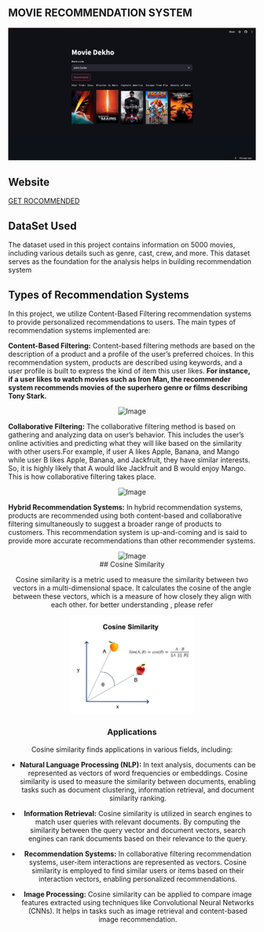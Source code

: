 ## MOVIE RECOMMENDATION SYSTEM

![Website Screenshot](imgg.jpeg)

## Website

[GET ROCOMMENDED](https://movie-recommendation-system-6dsabbtei9kns3qby52xwx.streamlit.app/)

## DataSet Used

The dataset used in this project contains information on 5000 movies, including various details such as genre, cast, crew, and more. This dataset serves as the foundation for the analysis helps in building recommendation system

## Types of Recommendation Systems

In this project, we utilize Content-Based Filtering recommendation systems to provide personalized recommendations to users. 
The main types of recommendation systems implemented are:

**Content-Based Filtering:**
Content-based filtering methods are based on the description of a product and a profile of the user’s preferred choices. In this recommendation system, products are described using keywords, and a user profile is built to express the kind of item this user likes.
**For instance, if a user likes to watch movies such as Iron Man, the recommender system recommends movies of the superhero genre or films describing Tony Stark.**

<div style="text-align:center;">
<img src="https://miro.medium.com/v2/resize:fit:1400/format:webp/1*3YEZG1dEqvNz70h0uhP5Fg.png" alt="Image" width="50%" height="50%">
</div>
<!-- ![Image](https://miro.medium.com/v2/resize:fit:1400/format:webp/1*3YEZG1dEqvNz70h0uhP5Fg.png){:height="50%" width="50%"} -->


**Collaborative Filtering:**
The collaborative filtering method is based on gathering and analyzing data on user’s behavior. This includes the user’s online activities and predicting what they will like based on the similarity with other users.For example, if user A likes Apple, Banana, and Mango while user B likes Apple, Banana, and Jackfruit, they have similar interests. So, it is highly likely that A would like Jackfruit and B would enjoy Mango. This is how collaborative filtering takes place.

<div style="text-align:center;">
<img src="https://miro.medium.com/v2/resize:fit:1400/format:webp/1*SPE85ePd_aiJDO9RVbfbig.png" alt="Image" width="50%" height="50%">
<!-- ![Image](https://miro.medium.com/v2/resize:fit:1400/format:webp/1*SPE85ePd_aiJDO9RVbfbig.png){:height="50%" width="50%"} -->
</div>
   
**Hybrid Recommendation Systems:**
 In hybrid recommendation systems, products are recommended using both content-based and collaborative filtering simultaneously to suggest a broader range of products to customers. This recommendation system is up-and-coming and is said to provide more accurate recommendations than other recommender systems.

<div style="text-align:center;">
<img src="https://miro.medium.com/v2/resize:fit:1400/format:webp/1*jBBeSKBQg4H7VslNT34f4w.png" alt="Image" width="50%" height="50%">
<div style="text-align:center;">
## Cosine Similarity

Cosine similarity is a metric used to measure the similarity between two vectors in a multi-dimensional space. It calculates the cosine of the angle between these vectors, which is a measure of how closely they align with each other. for better understanding , please refer


<img src="sim_ex.jpeg" alt="Image" width="50%" height="50%">


### Applications

Cosine similarity finds applications in various fields, including:

- **Natural Language Processing (NLP):** In text analysis, documents can be represented as vectors of word frequencies or embeddings. Cosine similarity is used to measure the similarity between documents, enabling tasks such as document clustering, information retrieval, and document similarity ranking.

- **Information Retrieval:** Cosine similarity is utilized in search engines to match user queries with relevant documents. By computing the similarity between the query vector and document vectors, search engines can rank documents based on their relevance to the query.

- **Recommendation Systems:** In collaborative filtering recommendation systems, user-item interactions are represented as vectors. Cosine similarity is employed to find similar users or items based on their interaction vectors, enabling personalized recommendations.

- **Image Processing:** Cosine similarity can be applied to compare image features extracted using techniques like Convolutional Neural Networks (CNNs). It helps in tasks such as image retrieval and content-based image recommendation.

